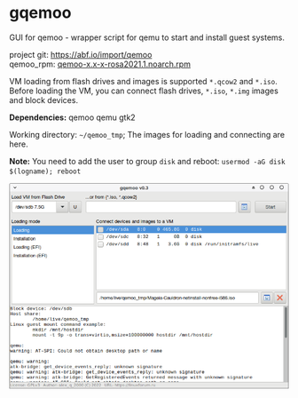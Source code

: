 # gqemoo
GUI for qemoo - wrapper script for qemu to start and install guest systems.  
  
project git: https://abf.io/import/qemoo  
qemoo_rpm: [qemoo-x.x-x-rosa2021.1.noarch.rpm](https://mirror.yandex.ru/rosa/rosa2021.1/repository/x86_64/contrib/release)  
  
VM loading from flash drives and images is supported `*.qcow2` and `*.iso`. Before loading the VM, you can connect flash drives, `*.iso`, `*.img` images and block devices.

**Dependencies:** qemoo qemu gtk2  
  
Working directory: `~/qemoo_tmp`; The images for loading and connecting are here.  
  
**Note:** You need to add the user to group `disk` and reboot: `usermod -aG disk $(logname); reboot`
  
![](https://github.com/AKotov-dev/gqemoo/blob/main/ScreenShot2.png)

